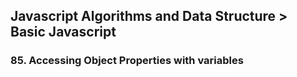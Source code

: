 ## Javascript Algorithms and Data Structure > Basic Javascript

### 85. Accessing Object Properties with variables

